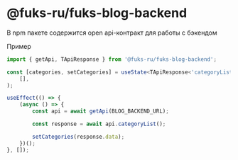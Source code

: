 # @fuks-ru/fuks-blog-backend

В npm пакете содержится open api-контракт для работы с бэкендом

Пример

```ts
import { getApi, TApiResponse } from '@fuks-ru/fuks-blog-backend';

const [categories, setCategories] = useState<TApiResponse<'categoryList'>>(
	[],
);

useEffect(() => {
	(async () => {
		const api = await getApi(BLOG_BACKEND_URL);

		const response = await api.categoryList();

		setCategories(response.data);
	})();
}, []);
```
